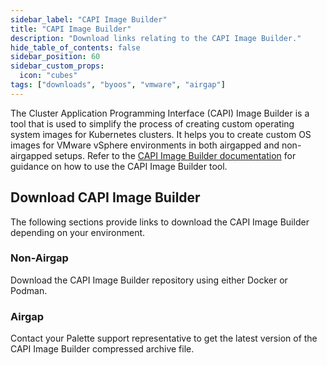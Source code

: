 ```yaml
---
sidebar_label: "CAPI Image Builder"
title: "CAPI Image Builder"
description: "Download links relating to the CAPI Image Builder."
hide_table_of_contents: false
sidebar_position: 60
sidebar_custom_props:
  icon: "cubes"
tags: ["downloads", "byoos", "vmware", "airgap"]
---
```


The Cluster Application Programming Interface (CAPI) Image Builder is a tool that is used to simplify the process of creating custom operating system images for Kubernetes clusters. It helps you to create custom OS images for VMware vSphere environments in both airgapped and non-airgapped setups. Refer to the [CAPI Image Builder documentation](../byoos/capi-image-builder/capi-image-builder.md) for guidance on how to use the CAPI Image Builder tool.

## Download CAPI Image Builder

The following sections provide links to download the CAPI Image Builder depending on your environment.

### Non-Airgap

Download the CAPI Image Builder repository using either Docker or Podman.

<PartialsComponent category="capi-image-builder" name="download-capi-image-builder-repository" />

### Airgap

Contact your Palette support representative to get the latest version of the CAPI Image Builder compressed archive file.
